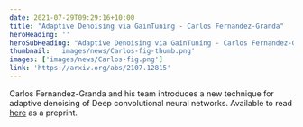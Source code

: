 ```yaml
---
date: 2021-07-29T09:29:16+10:00
title: "Adaptive Denoising via GainTuning - Carlos Fernandez-Granda"
heroHeading: ''
heroSubHeading: "Adaptive Denoising via GainTuning - Carlos Fernandez-Granda"
thumbnail:  'images/news/Carlos-fig-thumb.png'
images: ['images/news/Carlos-fig.png']
link: 'https://arxiv.org/abs/2107.12815'
---
```


Carlos Fernandez-Granda and his team introduces a new technique for adaptive denoising of Deep convolutional neural networks. Available to read [here](https://arxiv.org/abs/2107.12815) as a preprint.
